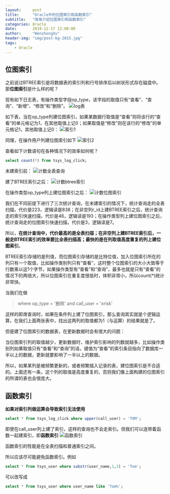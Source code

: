 ```yaml
---
layout:     post
title:      "Oracle中的位图索引和函数索引"
subtitle:   "简单介绍位图索引和函数索引"
categories: Oracle
date:       2019-12-17 12:00:00
author:     "WenzhongXu"
header-img: "img/post-bg-2015.jpg"
tags:
    - Oracle
---
```


## 位图索引

之前说过BTREE索引是将数据表的索引列和行号排序后以树状形式存在磁盘中。那**位图索引**是什么样的呢？

现有如下日志表，有操作类型字段op_type，该字段的取值只有“查看”、“查询”、“新增”、“修改”和“删除”。
![log表](/img/Oracle/log表概况.png)

如下表，当在op_type列建位图索引，如果某数据行取值是“查看”则将该行的“查看”的单元格记为1，在其他取值上记0；如果取值是“修改”则在该行的“修改”的单元格记1，其他取值上记0：
![索引1](/img/Oracle/索引1.png)

同理，在操作用户列建位图索引如下
![索引2](/img/Oracle/索引2.png)

查看如下计数语句在各种情况下的效率如何呢？

```sql
select count(*) from tsys_log_click;
```

未建索引前：
![计数全表查询](/img/Oracle/计数全表查询.png)

建了BTREE索引之后：
![计数btree索引](/img/Oracle/计数btree索引.png)

在操作类型op_type列上建位图索引之后：
![计数位图索引](/img/Oracle/计数位图索引.png)

我们在不同前提下进行了三次统计查询，在未建索引的情况下，统计查询走的全表扫描，代价是223，逻辑读是838；在非空列r_id上建BTREE索引之后，统计查询走的索引快速扫描，代价是46，逻辑读是193；在操作类型列上建位图索引之后，统计查询走的位图索引快速扫描，代价是3，逻辑读是7。

所以，**在统计查询中，代价最高的是全表扫描；在非空列上建BTREE索引后，一般走BTREE索引的效率要比全表扫描高；最快的是在列取值高度重复的列上建位图索引**。

BTREE索引存储的是列值，而位图索引存储的是比特位值，加入位图索引所在的列只有一个取值，比如操作类别列只有“查看”，这时整个位图索引的大小大致等于行数乘以这1个字节，如果操作类型有“查看”和“查询”，最多也就是只有“查看”的情况下的两倍大，所以位图索引在重复度很低时，体积非常小，所以count(*)统计非常快。

当我们在做

> where op_type = '删除' and call_user = 'xrisk'

这样的即席查询时，如果在条件列上建了位图索引，那么查询其实就是个逻辑运算，在我们上面两张表中，找出这两列的取值都为1（与运算）的结果就是了。

 

但是建了位图索引的数据表，在更新数据时会有很大的问题：

当位图索引列的取值越少，更新数据时，维护索引影响的列数就越多，比如操作类别列如果取值只有“查看”和“查询”的话，键值为“查看”的索引条目指向了数据库一半以上的数据，更新就要影响了一半以上的数据。

所以，如果某列是被频繁更新的，或者频繁插入记录的表，建位图索引是不合适的。上面还有一条，这个列的取值是高度重复的，否则我们像上面构建的位图索引的所谓的表也会很庞大。


## 函数索引

**如果对索引列做运算会导致索引无法使用**

```sql
select * from tsys_log_click where upper(call_user) = 'TOM';
```

即使在call_user列上建了索引，这样的查询也不会走索引。但我们可以连带着函数一起建索引，即**函数索引**
![函数索引](/img/Oracle/函数索引.png)

函数索引的性能是在全表扫描和普通索引之间。

所以应该尽可能避免函数索引。例如

```sql
select * from tsys_user where substr(user_name,1,3) = 'Tom';
```
可以改写成 
```sql
select * from tsys_user where user_name like 'Tom%';
```
